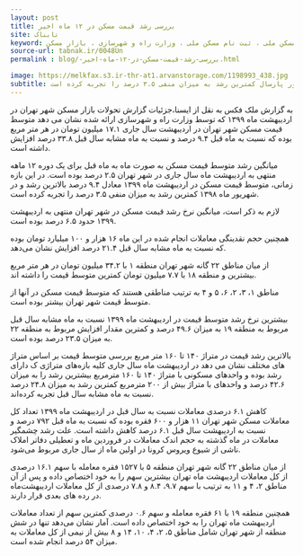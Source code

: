 ```yaml
---
layout: post
title: بررسی رشد قیمت مسکن در ۱۲ ماه اخیر
site: تابناک
keyword: مسکن ملی ، ثبت نام مسکن ملی ، وزارت راه و شهرسازی ، بازار مسکن
source-url: tabnak.ir/0048Un
permalink : blog/-بررسی-رشد-قیمت-مسکن-در-۱۲-ماه-اخیر.html

image: https://melkfax.s3.ir-thr-at1.arvanstorage.com/1198993_438.jpg
subtitle: میانگین رشد ماهیانه قیمت مسکن شهر تهران در ۱۲ ماه گذشته ۲.۵ درصد بوده که اردیبهشت امسال بالاترین رشد به میزان ۹.۴ درصد و شهریور پارسال کمترین رشد به میزان منفی ۳.۵ درصد را تجربه کرده است.
---
```

به گزارش ملک فکس به نقل از ایسنا،جزئیات گزارش تحولات بازار مسکن شهر تهران در اردیبهشت ماه ۱۳۹۹ که توسط وزارت راه و شهرسازی ارائه شده نشان می دهد متوسط قیمت مسکن شهر تهران در اردیبهشت سال جاری ۱۷.۱ میلیون تومان در هر متر مربع بوده که نسبت به ماه قبل ۹.۴ درصد و نسبت به ماه مشابه سال قبل ۳۳.۸ درصد افزایش داشته است.

میانگین رشد متوسط قیمت مسکن به صورت ماه به ماه قبل برای یک دوره ۱۲ ماهه منتهی به اردیبهشت ماه سال جاری در شهر تهران ۲.۵ درصد بوده است. در این بازه زمانی، متوسط قیمت مسکن در اردیبهشت ماه ۱۳۹۹ معادل ۹.۴ درصد بالاترین رشد و در شهریور ماه ۱۳۹۸ کمترین رشد به میزان منفی ۳.۵ درصد را تجربه کرده است.

لازم به ذکر است، میانگین نرخ رشد قیمت مسکن در شهر تهران منتهی به اردیبهشت ۱۳۹۹ حدود ۶.۵ درصد بوده است.

همچنین حجم نقدینگی معاملات انجام شده در این ماه ۱۶ هزار و ۱۰۰ میلیارد تومان بوده که نسبت به ماه مشابه سال قبل ۲۱.۴ درصد افزایش نشان می‌دهد.

از میان مناطق ۲۲ گانه شهر تهران منطقه ۱ با ۳۴.۲ میلیون تومان در هر متر مربع بیشترین و منطقه ۱۸ با ۷.۷ میلیون تومان کمترین متوسط قیمت را داشته اند.

مناطق ۱، ۳، ۲، ۶، ۵ و ۴ به ترتیب مناطقی هستند که متوسط قیمت مسکن در آنها از متوسط قیمت شهر تهران بیشتر بوده است.

بیشترین نرخ رشد متوسط قیمت در اردیبهشت ماه ۱۳۹۹ نسبت به ماه مشابه سال قبل مربوط به منطقه ۱۹ به میزان ۴۹.۶ درصد و کمترین مقدار افزایش مربوط به منطقه ۲۲ به میزان ۲۳.۵ درصد بوده است.

بالاترین رشد قیمت در متراژ ۱۴۰ تا ۱۶۰ متر مربع
بررسی متوسط قیمت بر اساس متراژ های مختلف نشان می دهد در اردیبهشت ماه سال جاری کلیه بازه‌های متراژی ک دارای رشد بوده و واحدهای مسکونی با متراژ ۱۴۰ تا ۱۶۰ مترمربع بیشترین رشد را به میزان ۴۲.۶ درصد و واحدهای با متراژ بیش از ۲۰۰ مترمربع کمترین رشد به میزان ۲۴.۸ درصد نسبت به ماه مشابه سال قبل تجربه کرده‌اند.

کاهش ۶.۱ درصدی معاملات نسبت به سال قبل
در اردیبهشت ماه ۱۳۹۹ تعداد کل معاملات مسکن شهر تهران ۱۱ هزار و ۶۰۰ فقره بوده که نسبت به ماه قبل ۷۹۲ درصد و نسبت به اردیبهشت سال قبل ۶.۱ درصد کاهش داشته است. علت رشد چشمگیر معاملات در ماه گذشته به حجم اندک معاملات در فروردین ماه و تعطیلی دفاتر املاک ناشی از شیوع ویروس کرونا در اولین ماه از سال جاری مربوط می‌شود.

از میان مناطق ۲۲ گانه شهر تهران منطقه ۵ با ۱۵۲۷ فقره معامله با سهم ۱۶.۱ درصدی از کل معاملات اردیبهشت ماه تهران بیشترین سهم را به خود اختصاص داده و پس از آن مناطق ۲، ۴ و ۱۱ به ترتیب با سهم ۹.۷، ۸.۴ و ۷.۸ درصدی از کل معاملات اردیبهشت‌ماه در رده های بعدی قرار دارند.

همچنین منطقه ۱۹ با ۶۱ فقره معامله و سهم ۰.۶ درصدی کمترین سهم از تعداد معاملات اردیبهشت ماه تهران را به خود اختصاص داده است. آمار نشان می‌دهد تنها در شش منطقه از شهر تهران شامل مناطق ۵، ۲، ۴، ۱۰، ۱۴ و ۸ بیش از نیمی از کل معاملات به میزان ۵۴ درصد انجام شده است.

